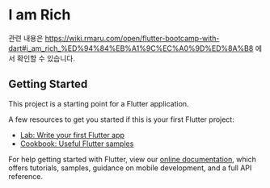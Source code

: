 # I am Rich

관련 내용은 https://wiki.rmaru.com/open/flutter-bootcamp-with-dart#i_am_rich_%ED%94%84%EB%A1%9C%EC%A0%9D%ED%8A%B8 에서 확인할 수 있습니다.

## Getting Started

This project is a starting point for a Flutter application.

A few resources to get you started if this is your first Flutter project:

- [Lab: Write your first Flutter app](https://flutter.dev/docs/get-started/codelab)
- [Cookbook: Useful Flutter samples](https://flutter.dev/docs/cookbook)

For help getting started with Flutter, view our
[online documentation](https://flutter.dev/docs), which offers tutorials,
samples, guidance on mobile development, and a full API reference.
